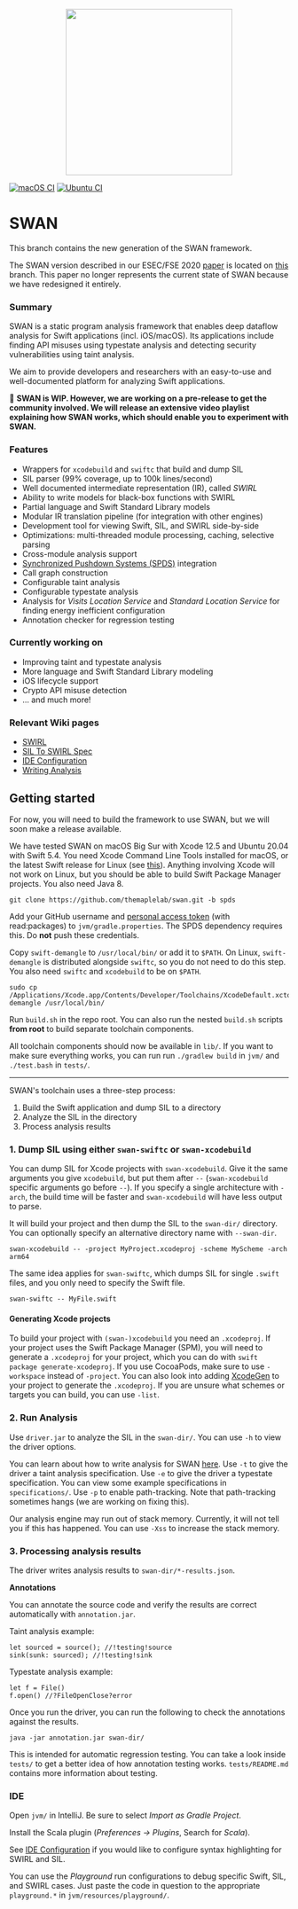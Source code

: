 <p align="center">
<img src="https://karimali.ca/resources/images/projects/swan.png" width="300">
</p>


[![macOS CI](https://github.com/themaplelab/swan/actions/workflows/macOS.yml/badge.svg)](https://github.com/themaplelab/swan/actions/workflows/macOS.yml) [![Ubuntu CI](https://github.com/themaplelab/swan/actions/workflows/ubuntu.yml/badge.svg)](https://github.com/themaplelab/swan/actions/workflows/ubuntu.yml)

# SWAN

This branch contains the new generation of the SWAN framework.

The SWAN version described in our ESEC/FSE 2020 [paper](https://karimali.ca/resources/papers/swan.pdf) is located on [this](https://github.com/themaplelab/swan/tree/2020) branch. This paper no longer represents the current state of SWAN because we have redesigned it entirely.

### Summary

SWAN is a static program analysis framework that enables deep dataflow analysis for Swift applications (incl. iOS/macOS). Its applications include finding API misuses using typestate analysis and detecting security vulnerabilities using taint analysis.

We aim to provide developers and researchers with an easy-to-use and well-documented platform for analyzing Swift applications.

:construction: **SWAN is WIP. However, we are working on a pre-release to get the community involved. We will release an extensive video playlist explaining how SWAN works, which should enable you to experiment with SWAN.**

### Features

- Wrappers for `xcodebuild` and `swiftc` that build and dump SIL
- SIL parser (99% coverage, up to 100k lines/second)
- Well documented intermediate representation (IR), called *SWIRL*
- Ability to write models for black-box functions with SWIRL
- Partial language and Swift Standard Library models
- Modular IR translation pipeline (for integration with other engines)
- Development tool for viewing Swift, SIL, and SWIRL side-by-side
- Optimizations: multi-threaded module processing, caching, selective parsing
- Cross-module analysis support
- [Synchronized Pushdown Systems (SPDS)](https://github.com/CodeShield-Security/SPDS) integration
- Call graph construction
- Configurable taint analysis
- Configurable typestate analysis
- Analysis for *Visits Location Service* and *Standard Location Service* for finding energy inefficient configuration
- Annotation checker for regression testing

### Currently working on

- Improving taint and typestate analysis
- More language and Swift Standard Library modeling
- iOS lifecycle support
- Crypto API misuse detection
- ... and much more!

### Relevant Wiki pages

- [SWIRL](https://github.com/themaplelab/swan/wiki/SWIRL)
- [SIL To SWIRL Spec](https://github.com/themaplelab/swan/wiki/SIL-To-SWIRL-Spec)
- [IDE Configuration](https://github.com/themaplelab/swan/wiki/IDE-Configuration)
- [Writing Analysis](https://github.com/themaplelab/swan/wiki/Writing-Analysis)

## Getting started

For now, you will need to build the framework to use SWAN, but we will soon make a release available.

We have tested SWAN on macOS Big Sur with Xcode 12.5 and Ubuntu 20.04 with Swift 5.4. You need Xcode Command Line Tools installed for macOS, or the latest Swift release for Linux (see [this](https://linuxconfig.org/how-to-install-swift-on-ubuntu-20-04)). Anything involving Xcode will not work on Linux, but you should be able to build Swift Package Manager projects. You also need Java 8.

```
git clone https://github.com/themaplelab/swan.git -b spds
```

Add your GitHub username and [personal access token](https://docs.github.com/en/github/authenticating-to-github/creating-a-personal-access-token) (with read:packages) to `jvm/gradle.properties`. The SPDS dependency requires this. Do **not** push these credentials.

Copy `swift-demangle` to `/usr/local/bin/` or add it to `$PATH`. On Linux, `swift-demangle` is distributed alongside `swiftc`, so you do not need to do this step. You also need `swiftc` and `xcodebuild` to be on `$PATH`.

```
sudo cp /Applications/Xcode.app/Contents/Developer/Toolchains/XcodeDefault.xctoolchain/usr/bin/swift-demangle /usr/local/bin/
```

Run `build.sh` in the repo root. You can also run the nested `build.sh` scripts **from root** to build separate toolchain components.

All toolchain components should now be available in `lib/`. If you want to make sure everything works, you can run run `./gradlew build` in `jvm/` and `./test.bash` in `tests/`.

------

SWAN's toolchain uses a three-step process:

1. Build the Swift application and dump SIL to a directory
2. Analyze the SIL in the directory
3. Process analysis results

### 1. Dump SIL using either `swan-swiftc` or `swan-xcodebuild`

You can dump SIL for Xcode projects with `swan-xcodebuild`. Give it the same arguments you give `xcodebuild`, but put them after `--` (`swan-xcodebuild` specific arguments go before `--`). If you specify a single architecture with `-arch`, the build time will be faster and `swan-xcodebuild` will have less output to parse.

It will build your project and then dump the SIL to the `swan-dir/` directory. You can optionally specify an alternative directory name with `--swan-dir`.

```
swan-xcodebuild -- -project MyProject.xcodeproj -scheme MyScheme -arch arm64
```

The same idea applies for `swan-swiftc`, which dumps SIL for single `.swift` files, and you only need to specify the Swift file.

```
swan-swiftc -- MyFile.swift
```

#### Generating Xcode projects

To build your project with `(swan-)xcodebuild` you need an `.xcodeproj`. If your project uses the Swift Package Manager (SPM), you will need to generate a `.xcodeproj` for your project, which you can do with `swift package generate-xcodeproj`. If you use CocoaPods, make sure to use `-workspace` instead of `-project`. You can also look into adding [XcodeGen](https://github.com/yonaskolb/XcodeGen) to your project to generate the `.xcodeproj`. If you are unsure what schemes or targets you can build, you can use `-list`.

### 2. Run Analysis

Use `driver.jar` to analyze the SIL in the `swan-dir/`. You can use `-h` to view the driver options.

You can learn about how to write analysis for SWAN [here](https://github.com/themaplelab/swan/wiki/Writing-Analysis). Use `-t` to give the driver a taint analysis specification. Use `-e` to give the driver a typestate specification. You can view some example specifications in `specifications/`. Use `-p` to enable path-tracking. Note that path-tracking sometimes hangs (we are working on fixing this).

Our analysis engine may run out of stack memory. Currently, it will not tell you if this has happened. You can use `-Xss` to increase the stack memory.

### 3. Processing analysis results

The driver writes analysis results to `swan-dir/*-results.json`.

**Annotations**

You can annotate the source code and verify the results are correct automatically with `annotation.jar`.

Taint analysis example:

```
let sourced = source(); //!testing!source
sink(sunk: sourced); //!testing!sink
```

Typestate analysis example:

```
let f = File()
f.open() //?FileOpenClose?error
```

Once you run the driver, you can run the following to check the annotations against the results.

```
java -jar annotation.jar swan-dir/
```

This is intended for automatic regression testing. You can take a look inside `tests/` to get a better idea of how annotation testing works. `tests/README.md` contains more information about testing.

### IDE

Open `jvm/` in IntelliJ. Be sure to select *Import as Gradle Project*.

Install the Scala plugin (*Preferences -> Plugins*, Search for *Scala*).

See [IDE Configuration](https://github.com/themaplelab/swan/wiki/IDE-Configuration) if you would like to configure syntax highlighting for SWIRL and SIL.

You can use the *Playground* run configurations to debug specific Swift, SIL, and SWIRL cases. Just paste the code in question to the appropriate `playground.*` in `jvm/resources/playground/`.
